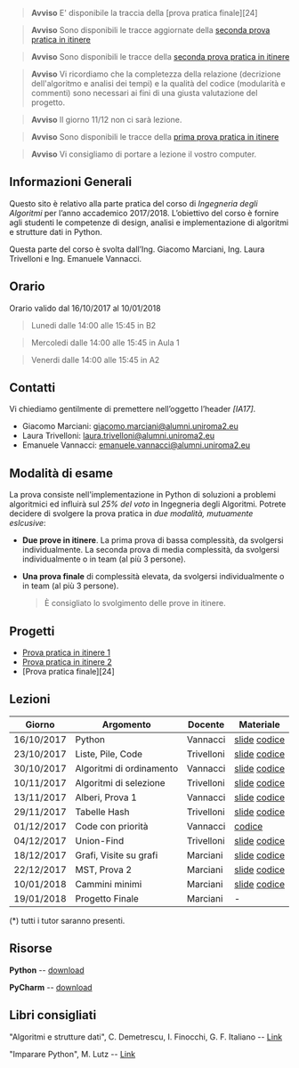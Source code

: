 ﻿  > **Avviso** E' disponibile la traccia della [prova pratica finale][24]  

  > **Avviso** Sono disponibili le tracce aggiornate della [seconda prova pratica in itinere][23]  

  > **Avviso** Sono disponibili le tracce della [seconda prova pratica in itinere][23]  

  > **Avviso** Vi ricordiamo che la completezza della relazione (decrizione dell'algoritmo e analisi dei tempi) e la qualità del codice (modularità e commenti) sono necessari ai fini di una giusta valutazione del progetto.

  > **Avviso** Il giorno 11/12 non ci sarà lezione.

  > **Avviso** Sono disponibili le tracce della [prima prova pratica in itinere][11]

  > **Avviso** Vi consigliamo di portare a lezione il vostro computer.


## Informazioni Generali
Questo sito è relativo alla parte pratica del corso di *Ingegneria degli Algoritmi* per l’anno accademico 2017/2018.
L’obiettivo del corso è fornire agli studenti le competenze di design, analisi e implementazione di algoritmi e strutture dati in Python.

Questa parte del corso è svolta  dall’Ing. Giacomo Marciani, Ing. Laura Trivelloni e Ing. Emanuele Vannacci.


## Orario
Orario valido dal 16/10/2017 al 10/01/2018

  > Lunedi dalle 14:00 alle 15:45 in B2

  > Mercoledi dalle 14:00 alle 15:45 in Aula 1

  > Venerdi dalle 14:00 alle 15:45 in A2


## Contatti
Vi chiediamo gentilmente di premettere nell’oggetto l’header *[IA17]*.

* Giacomo Marciani: [giacomo.marciani@alumni.uniroma2.eu](mailto:giacomo.marciani@alumni.uniroma2.eu)
* Laura Trivelloni: [laura.trivelloni@alumni.uniroma2.eu](mailto:laura.trivelloni@alumni.uniroma2.eu)
* Emanuele Vannacci: [emanuele.vannacci@alumni.uniroma2.eu](mailto:emanuele.vannacci@alumni.uniroma2.eu)


## Modalità di esame
La prova consiste nell'implementazione in Python di soluzioni a problemi algoritmici ed influirà sul *25% del voto* in Ingegneria degli Algoritmi.
Potrete decidere di svolgere la prova pratica in *due modalità, mutuamente eslcusive*:

* **Due prove in itinere**. La prima prova di bassa complessità, da svolgersi individualmente. La seconda prova di media complessità, da svolgersi individualmente o in team (al più 3 persone).
* **Una prova finale** di complessità elevata, da svolgersi individualmente o in team (al più 3 persone).

  > È consigliato lo svolgimento delle prove in itinere.


## Progetti
* [Prova pratica in itinere 1][11]
* [Prova pratica in itinere 2][23]
* [Prova pratica finale][24]

## Lezioni

| Giorno     | Argomento                            | Docente    | Materiale                |
|------------|--------------------------------------|------------|--------------------------|
| 16/10/2017 | Python                               | Vannacci   | [slide][1] [codice][2]   |
| 23/10/2017 | Liste, Pile, Code                    | Trivelloni | [slide][3] [codice][4]   |
| 30/10/2017 | Algoritmi di ordinamento             | Vannacci   | [slide][5] [codice][6]   |
| 10/11/2017 | Algoritmi di selezione               | Trivelloni | [slide][7] [codice][8]   |
| 13/11/2017 | Alberi, Prova 1                      | Vannacci   | [slide][9] [codice][10]  |
| 29/11/2017 | Tabelle Hash                         | Trivelloni | [slide][13] [codice][12] |
| 01/12/2017 | Code con priorità                    | Vannacci   | [codice][14]             |
| 04/12/2017 | Union-Find                           | Trivelloni | [slide][15] [codice][16] |
| 18/12/2017 | Grafi, Visite su grafi               | Marciani   | [slide][17] [codice][18] |
| 22/12/2017 | MST, Prova 2                         | Marciani   | [slide][19] [codice][20] |
| 10/01/2018 | Cammini minimi                       | Marciani   | [slide][21] [codice][22] |
| 19/01/2018 | Progetto Finale                      | Marciani   | -          |

(\*) tutti i tutor saranno presenti.

[1]:https://github.com/utv-teaching/algorithms-engineering-2017/raw/gh-pages/slide/Python.pdf
[2]:https://github.com/utv-teaching/algorithms-engineering-2017/raw/gh-pages/codice/fibonacci.zip
[3]:https://github.com/utv-teaching/algorithms-engineering-2017/raw/gh-pages/slide/liste_pile_code.pdf
[4]:https://github.com/utv-teaching/algorithms-engineering-2017/raw/gh-pages/codice/tut_20171023.zip
[5]:https://github.com/utv-teaching/algorithms-engineering-2017/raw/gh-pages/slide/esercizio_ordinamento.pdf
[6]:https://github.com/utv-teaching/algorithms-engineering-2017/raw/gh-pages/codice/sorting.zip
[7]:https://github.com/utv-teaching/algorithms-engineering-2017/raw/gh-pages/slide/tut_20171110.pdf
[8]:https://github.com/utv-teaching/algorithms-engineering-2017/raw/gh-pages/codice/tut_20171110.zip
[9]: https://github.com/utv-teaching/algorithms-engineering-2017/raw/gh-pages/slide/tree-slides.pdf
[10]:https://github.com/utv-teaching/algorithms-engineering-2017/raw/gh-pages/codice/dictionary_tree.zip
[11]:https://github.com/utv-teaching/algorithms-engineering-2017/raw/gh-pages/test/prova-itinere-1-2017.pdf
[12]:https://github.com/utv-teaching/algorithms-engineering-2017/raw/gh-pages/codice/tabellehash.zip
[13]:https://github.com/utv-teaching/algorithms-engineering-2017/raw/gh-pages/slide/tabelle_hash.pdf
[14]:https://github.com/utv-teaching/algorithms-engineering-2017/raw/gh-pages/codice/priorityQueue.zip
[15]:https://github.com/utv-teaching/algorithms-engineering-2017/raw/gh-pages/slide/union_find.pdf
[16]:https://github.com/utv-teaching/algorithms-engineering-2017/raw/gh-pages/codice/unionFind.zip
[17]:https://github.com/utv-teaching/algorithms-engineering-2017/raw/gh-pages/slide/graph.pdf
[18]:https://github.com/utv-teaching/algorithms-engineering-2017/raw/gh-pages/codice/graph.zip
[19]:https://github.com/utv-teaching/algorithms-engineering-2017/raw/gh-pages/slide/graph-mst.pdf
[20]:https://github.com/utv-teaching/algorithms-engineering-2017/raw/gh-pages/codice/graph-mst.zip
[21]:https://github.com/utv-teaching/algorithms-engineering-2017/raw/gh-pages/slide/graph-sp.pdf
[22]:https://github.com/utv-teaching/algorithms-engineering-2017/raw/gh-pages/codice/graph-sp.zip
[23]:https://github.com/utv-teaching/algorithms-engineering-2017/raw/gh-pages/test/prova-itinere-2-2017.pdf
[11]:https://github.com/utv-teaching/algorithms-engineering-2017/raw/gh-pages/test/prova-finale-2017.pdf

## Risorse
**Python** -- [download](https://www.python.org/)

**PyCharm** -- [download](https://www.jetbrains.com/pycharm/)


## Libri consigliati
"Algoritmi e strutture dati", C. Demetrescu, I. Finocchi, G. F. Italiano -- [Link](https://www.amazon.it/Algoritmi-strutture-dati-Camil-Demetrescu/dp/8838664684)

"Imparare Python", M. Lutz -- [Link](https://www.amazon.it/Imparare-Python-Mark-Lutz/dp/8848125956)
